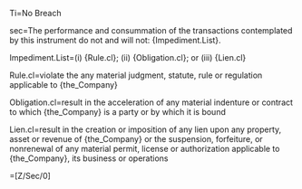 Ti=No Breach

sec=The performance and consummation of the transactions contemplated by this instrument do not and will not: {Impediment.List}.

Impediment.List=(i) {Rule.cl}; (ii) {Obligation.cl}; or (iii) {Lien.cl}

Rule.cl=violate the any material judgment, statute, rule or regulation applicable to {the_Company}

Obligation.cl=result in the acceleration of any material indenture or contract to which {the_Company} is a party or by which it is bound

Lien.cl=result in the creation or imposition of any lien upon any property, asset or revenue of {the_Company} or the suspension, forfeiture, or nonrenewal of any material permit, license or authorization applicable to {the_Company}, its business or operations

=[Z/Sec/0]
